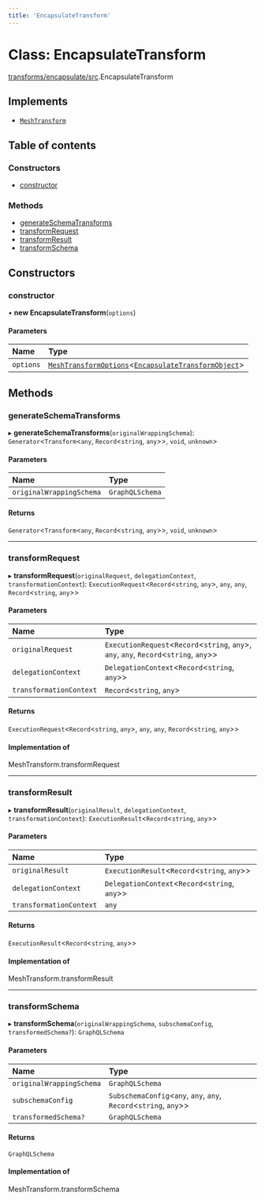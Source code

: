 ```yaml
---
title: 'EncapsulateTransform'
---
```


# Class: EncapsulateTransform

[transforms/encapsulate/src](../modules/transforms_encapsulate_src).EncapsulateTransform

## Implements

- [`MeshTransform`](/docs/api/interfaces/types_src.MeshTransform)

## Table of contents

### Constructors

- [constructor](transforms_encapsulate_src.EncapsulateTransform#constructor)

### Methods

- [generateSchemaTransforms](transforms_encapsulate_src.EncapsulateTransform#generateschematransforms)
- [transformRequest](transforms_encapsulate_src.EncapsulateTransform#transformrequest)
- [transformResult](transforms_encapsulate_src.EncapsulateTransform#transformresult)
- [transformSchema](transforms_encapsulate_src.EncapsulateTransform#transformschema)

## Constructors

### constructor

• **new EncapsulateTransform**(`options`)

#### Parameters

| Name | Type |
| :------ | :------ |
| `options` | [`MeshTransformOptions`](/docs/api/interfaces/types_src.MeshTransformOptions)\<[`EncapsulateTransformObject`](/docs/api/interfaces/types_src.YamlConfig.EncapsulateTransformObject)> |

## Methods

### generateSchemaTransforms

▸ **generateSchemaTransforms**(`originalWrappingSchema`): `Generator`\<`Transform`\<`any`, `Record`\<`string`, `any`>>, `void`, `unknown`>

#### Parameters

| Name | Type |
| :------ | :------ |
| `originalWrappingSchema` | `GraphQLSchema` |

#### Returns

`Generator`\<`Transform`\<`any`, `Record`\<`string`, `any`>>, `void`, `unknown`>

___

### transformRequest

▸ **transformRequest**(`originalRequest`, `delegationContext`, `transformationContext`): `ExecutionRequest`\<`Record`\<`string`, `any`>, `any`, `any`, `Record`\<`string`, `any`>>

#### Parameters

| Name | Type |
| :------ | :------ |
| `originalRequest` | `ExecutionRequest`\<`Record`\<`string`, `any`>, `any`, `any`, `Record`\<`string`, `any`>> |
| `delegationContext` | `DelegationContext`\<`Record`\<`string`, `any`>> |
| `transformationContext` | `Record`\<`string`, `any`> |

#### Returns

`ExecutionRequest`\<`Record`\<`string`, `any`>, `any`, `any`, `Record`\<`string`, `any`>>

#### Implementation of

MeshTransform.transformRequest

___

### transformResult

▸ **transformResult**(`originalResult`, `delegationContext`, `transformationContext`): `ExecutionResult`\<`Record`\<`string`, `any`>>

#### Parameters

| Name | Type |
| :------ | :------ |
| `originalResult` | `ExecutionResult`\<`Record`\<`string`, `any`>> |
| `delegationContext` | `DelegationContext`\<`Record`\<`string`, `any`>> |
| `transformationContext` | `any` |

#### Returns

`ExecutionResult`\<`Record`\<`string`, `any`>>

#### Implementation of

MeshTransform.transformResult

___

### transformSchema

▸ **transformSchema**(`originalWrappingSchema`, `subschemaConfig`, `transformedSchema?`): `GraphQLSchema`

#### Parameters

| Name | Type |
| :------ | :------ |
| `originalWrappingSchema` | `GraphQLSchema` |
| `subschemaConfig` | `SubschemaConfig`\<`any`, `any`, `any`, `Record`\<`string`, `any`>> |
| `transformedSchema?` | `GraphQLSchema` |

#### Returns

`GraphQLSchema`

#### Implementation of

MeshTransform.transformSchema

